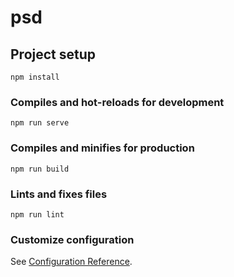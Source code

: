 # psd

## Project setup
```
npm install
```

### Compiles and hot-reloads for development
```       卖家  达到
npm run serve
```

### Compiles and minifies for production
```
npm run build
```

### Lints and fixes files
```
npm run lint
```

### Customize configuration
See [Configuration Reference](https://cli.vuejs.org/config/).
